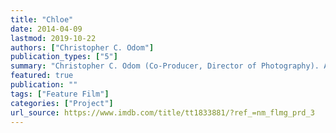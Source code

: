 ```yaml
---
title: "Chloe"
date: 2014-04-09
lastmod: 2019-10-22
authors: ["Christopher C. Odom"]
publication_types: ["5"]
summary: "Christopher C. Odom (Co-Producer, Director of Photography). A twenty-something named Chloe (Naama Kates) arrives in Nashville, Tennessee, with one goal: to find success as a singer-songwriter, no matter what."
featured: true
publication: ""
tags: ["Feature Film"]
categories: ["Project"]
url_source: https://www.imdb.com/title/tt1833881/?ref_=nm_flmg_prd_3
---
```

